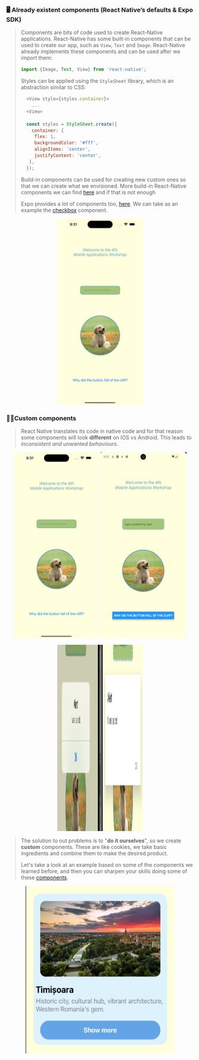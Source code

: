### 🖥️ Already existent components (React Native’s defaults & Expo SDK)

> Components are bits of code used to create React-Native applications. React-Native has some built-in components that can be used to create our app, such as `View`, `Text` and `Image`. React-Native already implements these components and can be used after we import them:
> ``` js
> import {Image, Text, View} from 'react-native';
> ```
> Styles can be applied using the `StyleSheet` library, which is an abstraction similar to CSS:
> ```js
>   <View style={styles.container}>
>     ...
>   <View>
> 
>   const styles = StyleSheet.create({
>     container: {
>      flex: 1,
>      backgroundColor: '#fff',
>      alignItems: 'center',
>      justifyContent: 'center',
>    },
>   });
> ```
> Build-in components can be used for creating new custom ones so that we can create what we envisioned. More build-in React-Native components we can find [here](https://reactnative.dev/docs/intro-react-native-components) and if that is not enough 
> 
> Expo provides a lot of components too, [here](https://docs.expo.dev/versions/latest/). We can take as an example the [checkbox](https://docs.expo.dev/versions/latest/sdk/checkbox/) component.

<p align="center">
<img src="./readme_images/ios_basic_components.png" width="230" height="500">
</p>

### 👨‍💻Custom components

> React Native translates its code in native code and for that reason some components will look **different** on IOS vs Android. This leads to *inconsistent and unwanted behaviours*.

<p align="center">
<img src="./readme_images/ios_basic_components.png" width="230" height="500">
<img src="./readme_images/android_basic_components.png" width="230" height="500">
</p>

<p align="center">
<img src="./readme_images/difference.png" width="230" height="500">
</p>

> The solution to out problems is to "**do it ourselves**", so we create **custom** components. These are like cookies, we take basic ingredients and combine them to make the desired product. 
> 
> Let's take a look at an example based on some of the components we learned before, and then you can sharpen your skills doing some of these [components](https://dbeles.notion.site/Custom-components-e8657f810ada41af829a0a56910b095f).

<p align="center">
<img src="./readme_images/kcomponent.png" height="450" width="400">
</p>
